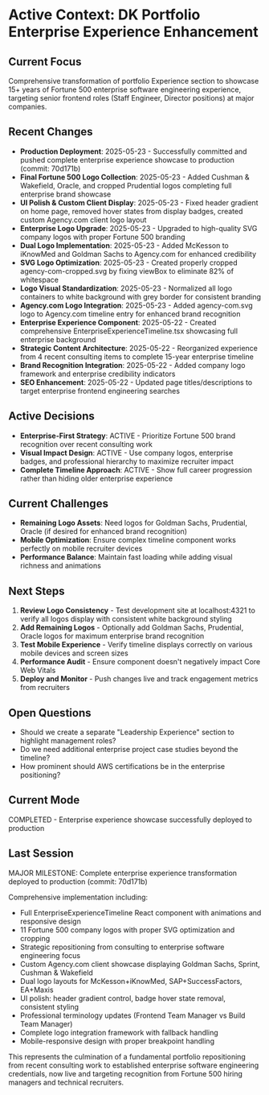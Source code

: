 # Active Context: DK Portfolio Enterprise Experience Enhancement

## Current Focus
Comprehensive transformation of portfolio Experience section to showcase 15+ years of Fortune 500 enterprise software engineering experience, targeting senior frontend roles (Staff Engineer, Director positions) at major companies.

## Recent Changes
- **Production Deployment**: 2025-05-23 - Successfully committed and pushed complete enterprise experience showcase to production (commit: 70d171b)
- **Final Fortune 500 Logo Collection**: 2025-05-23 - Added Cushman & Wakefield, Oracle, and cropped Prudential logos completing full enterprise brand showcase
- **UI Polish & Custom Client Display**: 2025-05-23 - Fixed header gradient on home page, removed hover states from display badges, created custom Agency.com client logo layout
- **Enterprise Logo Upgrade**: 2025-05-23 - Upgraded to high-quality SVG company logos with proper Fortune 500 branding
- **Dual Logo Implementation**: 2025-05-23 - Added McKesson to iKnowMed and Goldman Sachs to Agency.com for enhanced credibility
- **SVG Logo Optimization**: 2025-05-23 - Created properly cropped agency-com-cropped.svg by fixing viewBox to eliminate 82% of whitespace
- **Logo Visual Standardization**: 2025-05-23 - Normalized all logo containers to white background with grey border for consistent branding
- **Agency.com Logo Integration**: 2025-05-23 - Added agency-com.svg logo to Agency.com timeline entry for enhanced brand recognition  
- **Enterprise Experience Component**: 2025-05-22 - Created comprehensive EnterpriseExperienceTimeline.tsx showcasing full enterprise background
- **Strategic Content Architecture**: 2025-05-22 - Reorganized experience from 4 recent consulting items to complete 15-year enterprise timeline
- **Brand Recognition Integration**: 2025-05-22 - Added company logo framework and enterprise credibility indicators
- **SEO Enhancement**: 2025-05-22 - Updated page titles/descriptions to target enterprise frontend engineering searches

## Active Decisions
- **Enterprise-First Strategy**: ACTIVE - Prioritize Fortune 500 brand recognition over recent consulting work
- **Visual Impact Design**: ACTIVE - Use company logos, enterprise badges, and professional hierarchy to maximize recruiter impact  
- **Complete Timeline Approach**: ACTIVE - Show full career progression rather than hiding older enterprise experience

## Current Challenges
- **Remaining Logo Assets**: Need logos for Goldman Sachs, Prudential, Oracle (if desired for enhanced brand recognition)
- **Mobile Optimization**: Ensure complex timeline component works perfectly on mobile recruiter devices
- **Performance Balance**: Maintain fast loading while adding visual richness and animations

## Next Steps
1. **Review Logo Consistency** - Test development site at localhost:4321 to verify all logos display with consistent white background styling
2. **Add Remaining Logos** - Optionally add Goldman Sachs, Prudential, Oracle logos for maximum enterprise brand recognition
3. **Test Mobile Experience** - Verify timeline displays correctly on various mobile devices and screen sizes
4. **Performance Audit** - Ensure component doesn't negatively impact Core Web Vitals
5. **Deploy and Monitor** - Push changes live and track engagement metrics from recruiters

## Open Questions
- Should we create a separate "Leadership Experience" section to highlight management roles?
- Do we need additional enterprise project case studies beyond the timeline?
- How prominent should AWS certifications be in the enterprise positioning?

## Current Mode
COMPLETED - Enterprise experience showcase successfully deployed to production

## Last Session
MAJOR MILESTONE: Complete enterprise experience transformation deployed to production (commit: 70d171b)

Comprehensive implementation including:
- Full EnterpriseExperienceTimeline React component with animations and responsive design
- 11 Fortune 500 company logos with proper SVG optimization and cropping
- Strategic repositioning from consulting to enterprise software engineering focus
- Custom Agency.com client showcase displaying Goldman Sachs, Sprint, Cushman & Wakefield
- Dual logo layouts for McKesson+iKnowMed, SAP+SuccessFactors, EA+Maxis
- UI polish: header gradient control, badge hover state removal, consistent styling
- Professional terminology updates (Frontend Team Manager vs Build Team Manager)
- Complete logo integration framework with fallback handling
- Mobile-responsive design with proper breakpoint handling

This represents the culmination of a fundamental portfolio repositioning from recent consulting work to established enterprise software engineering credentials, now live and targeting recognition from Fortune 500 hiring managers and technical recruiters.
